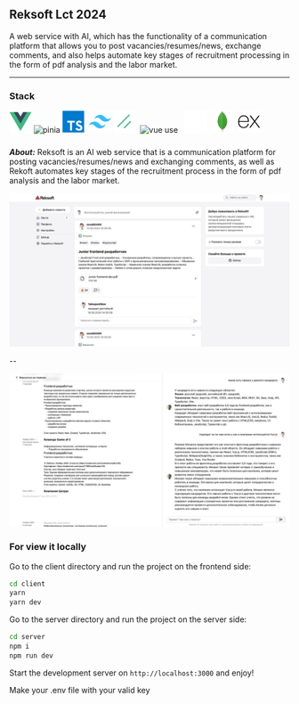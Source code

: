 ## Reksoft Lct 2024

A web service with AI, which has the functionality of a communication platform that allows you to post vacancies/resumes/news, exchange comments, and also helps automate key stages of recruitment processing in the form of pdf analysis and the labor market.

---

### Stack

<div>
<img src="https://github.com/devicons/devicon/blob/master/icons/vuejs/vuejs-original.svg" title="vue" alt="vue" width="40" height="40"/>
<img src="https://pinia.vuejs.org/logo.svg" title="pinia" alt="pinia" width="40" height="40"/>
<img src="https://github.com/devicons/devicon/blob/master/icons/typescript/typescript-original.svg" title="ts" alt="ts" width="40" height="40"/>&nbsp;
<img src="https://github.com/devicons/devicon/blob/master/icons/tailwindcss/tailwindcss-original.svg" title="tailwind" alt="tailwind" width="40" height="40"/>
<img src="/about/shadcn-logo.png" title="shadcn" alt="shadcn" width="40" height="40"/>&nbsp;
<img src="https://seeklogo.com/images/V/vueuse-logo-C7294BFD15-seeklogo.com.png" title="vue use" alt="vue use" width="30" height="33"/>&nbsp;&nbsp;
<img src="/about/yandex-gpt.png" title="yandex-gpt" alt="yandex-gpt" width="40" height="40"/>&nbsp;
<img src="https://github.com/devicons/devicon/blob/master/icons/mongodb/mongodb-original.svg" title="mongo" alt="mongo" width="40" height="40"/>&nbsp;
<img src="https://github.com/devicons/devicon/blob/master/icons/express/express-original.svg" title="express" alt="express" width="40" height="40"/>&nbsp;

###
___About:___ 
Reksoft is an AI web service that is a communication platform for posting vacancies/resumes/news and exchanging comments, as well as Rekoft automates key stages of the recruitment process in the form of pdf analysis and the labor market.

<img src="/about/reksoft.png" title="xpiler" alt="xpiler" />

--

<img src="/about/reksoft-ai.png" title="xpiler" alt="xpiler" />
</div>



### For view it locally

Go to the client directory and run the project on the frontend side:

```bash
cd client
yarn
yarn dev
```

Go to the server directory and run the project on the server side:

```bash
cd server
npm i
npm run dev
```

Start the development server on `http://localhost:3000` and enjoy!


Make your .env file with your valid key

